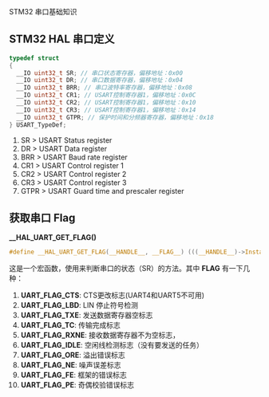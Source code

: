 STM32 串口基础知识

## STM32 HAL 串口定义

```c
typedef struct
{
  __IO uint32_t SR;	// 串口状态寄存器，偏移地址：0x00
  __IO uint32_t DR; // 串口数据寄存器，偏移地址：0x04
  __IO uint32_t BRR; // 串口波特率寄存器，偏移地址：0x08
  __IO uint32_t CR1; // USART控制寄存器1，偏移地址：0x0C
  __IO uint32_t CR2; // USART控制寄存器1，偏移地址：0x10
  __IO uint32_t CR3; // USART控制寄存器1，偏移地址：0x14
  __IO uint32_t GTPR; // 保护时间和分频器寄存器，偏移地址：0x18
} USART_TypeDef;
```

1. SR > USART Status register
2. DR > USART Data register
3. BRR  > USART Baud rate register
4. CR1 > USART Control register 1
5. CR2 > USART Control register 2
6. CR3 > USART Control register 3
7. GTPR > USART Guard time and prescaler register

## 获取串口 Flag

**__HAL_UART_GET_FLAG()**

```c
#define __HAL_UART_GET_FLAG(__HANDLE__, __FLAG__) (((__HANDLE__)->Instance->SR & (__FLAG__)) == (__FLAG__))
```



这是一个宏函数，使用来判断串口的状态（SR）的方法。其中 __FLAG__ 有一下几种：

1. **UART_FLAG_CTS**: CTS更改标志(UART4和UART5不可用)
2. **UART_FLAG_LBD**: LIN 停止符号检测
3. **UART_FLAG_TXE**: 发送数据寄存器空标志
4. **UART_FLAG_TC**:  传输完成标志
5. **UART_FLAG_RXNE**: 接收数据寄存器不为空标志，
6. **UART_FLAG_IDLE**: 空闲线检测标志（没有要发送的任务）
7. **UART_FLAG_ORE**: 溢出错误标志
8. **UART_FLAG_NE**:  噪声误差标志
9. **UART_FLAG_FE**: 框架的错误标志
10. **UART_FLAG_PE**: 奇偶校验错误标志